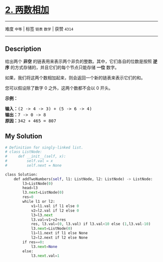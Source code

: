 # [2. 两数相加](https://leetcode-cn.com/problems/add-two-numbers/)

---

难度 `中等` | 标签 `链表` `数学`  | 获赞 `4314`

---

## Description

<p>给出两个&nbsp;<strong>非空</strong> 的链表用来表示两个非负的整数。其中，它们各自的位数是按照&nbsp;<strong>逆序</strong>&nbsp;的方式存储的，并且它们的每个节点只能存储&nbsp;<strong>一位</strong>&nbsp;数字。</p>
<p>如果，我们将这两个数相加起来，则会返回一个新的链表来表示它们的和。</p>
<p>您可以假设除了数字 0 之外，这两个数都不会以 0&nbsp;开头。</p>
<p><strong>示例：</strong></p>
<pre><strong>输入：</strong>(2 -&gt; 4 -&gt; 3) + (5 -&gt; 6 -&gt; 4)
<strong>输出：</strong>7 -&gt; 0 -&gt; 8
<strong>原因：</strong>342 + 465 = 807
</pre>


## My Solution

```python
# Definition for singly-linked list.
# class ListNode:
#     def __init__(self, x):
#         self.val = x
#         self.next = None
 
class Solution:
    def addTwoNumbers(self, l1: ListNode, l2: ListNode) -> ListNode:
        l3=ListNode(0)
        head=l3
        l3.next=ListNode(0)
        res=0
        while l1 or l2:
            v1=l1.val if l1 else 0
            v2=l2.val if l2 else 0
            l3=l3.next
            l3.val=v1+v2+res
            res, l3.val=(0, l3.val) if l3.val<10 else (1,l3.val-10)
            l3.next=ListNode(0)
            l1=l1.next if l1 else None
            l2=l2.next if l2 else None
        if res==0:
            l3.next=None
        else:
            l3.next.val=1
```

